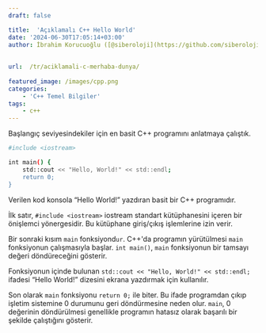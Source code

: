 ```yaml
---
draft: false

title:  'Açıklamalı C++ Hello World'
date: '2024-06-30T17:05:14+03:00'
author: İbrahim Korucuoğlu ([@siberoloji](https://github.com/siberoloji))
 
 
url:  /tr/aciklamali-c-merhaba-dunya/
 
featured_image: /images/cpp.png
categories:
    - 'C++ Temel Bilgiler'
tags:
    - c++
---
```



Başlangıç ​​seviyesindekiler için en basit C++ programını anlatmaya çalıştık.


```bash
#include <iostream>

int main() {
    std::cout << "Hello, World!" << std::endl;
    return 0;
}
```



Verilen kod konsola “Hello World!” yazdıran basit bir C++ programıdır.



İlk satır, `#include <iostream>` iostream standart kütüphanesini içeren bir önişlemci yönergesidir. Bu kütüphane giriş/çıkış işlemlerine izin verir.



Bir sonraki kısım `main` fonksiyond`ur`. C++'da programın yürütülmesi `main` fonksiyonun çalışmasıyla başlar. `int main()`, `main` fonksiyonun bir tamsayı değeri döndüreceğini gösterir.



Fonksiyonun içinde bulunan `std::cout << "Hello, World!" << std::endl;` ifadesi  “Hello World!” dizesini ekrana yazdırmak için kullanılır. 



Son olarak `main` fonksiyonu `return 0;` ile biter. Bu ifade programdan çıkıp işletim sistemine 0 durumunu geri döndürmesine neden olur. `main`, 0 değerinin döndürülmesi genellikle programın hatasız olarak başarılı bir şekilde çalıştığını gösterir.
